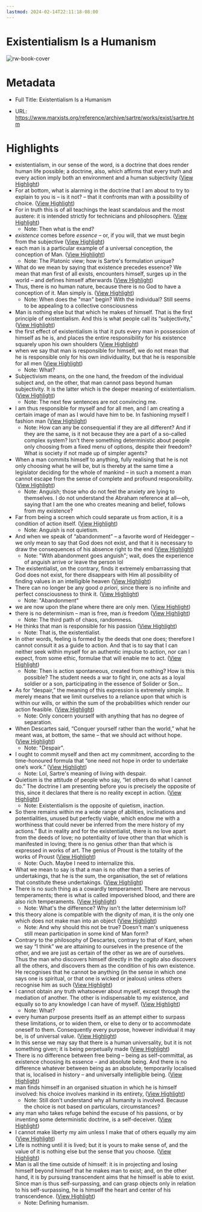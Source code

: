 ```yaml
---
lastmod: 2024-02-14T22:11:18-08:00
---
```

# Existentialism Is a Humanism

![rw-book-cover](https://readwise-assets.s3.amazonaws.com/static/images/article3.5c705a01b476.png)

# Metadata
- Full Title: Existentialism Is a Humanism

- URL: https://www.marxists.org/reference/archive/sartre/works/exist/sartre.htm

# Highlights
- existentialism, in our sense of the word, is a doctrine that does render human life possible; a doctrine, also, which affirms that every truth and every action imply both an environment and a human subjectivity ([View Highlight](https://read.readwise.io/read/01hp7gmbzs7arm7qrp8a2q2s4n))
- For at bottom, what is alarming in the doctrine that I am about to try to explain to you is – is it not? – that it confronts man with a possibility of choice. ([View Highlight](https://read.readwise.io/read/01hp8z6jvt4p2tghs67x26ffy0))
- For in truth this is of all teachings the least scandalous and the most austere: it is intended strictly for technicians and philosophers. ([View Highlight](https://read.readwise.io/read/01hp7gp9996qzvd0tr3cqsv1xa))
    - Note: Then what is the end?
- *existence* comes before *essence* – or, if you will, that we must begin from the subjective ([View Highlight](https://read.readwise.io/read/01hp9btn5rzvpc3avbbde762mf))
- each man is a particular example of a universal conception, the conception of Man. ([View Highlight](https://read.readwise.io/read/01hp9bxgpenq5wtz7ft6hczvyf))
    - Note: The Platonic view; how is Sartre's formulation unique?
- What do we mean by saying that existence precedes essence? We mean that man first of all exists, encounters himself, surges up in the world – and defines himself afterwards ([View Highlight](https://read.readwise.io/read/01hp9c123brqdmh5rq4vy2kzdg))
- Thus, there is no human nature, because there is no God to have a conception of it. Man simply is. ([View Highlight](https://read.readwise.io/read/01hp9c1cggq9xbrhnm0f1mhdnn))
    - Note: When does the "man" begin? With the individual? Still seems to be appealing to a collective consciousness
- Man is nothing else but that which he makes of himself. That is the first principle of existentialism. And this is what people call its “subjectivity,” ([View Highlight](https://read.readwise.io/read/01hp9c0rq79w41axbkkdh9cw2r))
- the first effect of existentialism is that it puts every man in possession of himself as he is, and places the entire responsibility for his existence squarely upon his own shoulders ([View Highlight](https://read.readwise.io/read/01hp9c65wgsa860m0cms70w6pd))
- when we say that man is responsible for himself, we do not mean that he is responsible only for his own individuality, but that he is responsible for all men ([View Highlight](https://read.readwise.io/read/01hp9c6df038vzvgyhycksj5n1))
    - Note: What?
- Subjectivism means, on the one hand, the freedom of the individual subject and, on the other, that man cannot pass beyond human subjectivity. It is the latter which is the deeper meaning of existentialism. ([View Highlight](https://read.readwise.io/read/01hp9c7fkw54tspycnstwgfd9v))
    - Note: The next few sentences are not convincing me.
- I am thus responsible for myself and for all men, and I am creating a certain image of man as I would have him to be. In fashioning myself I fashion man ([View Highlight](https://read.readwise.io/read/01hp9cgdxzpprr77tt9zq339cb))
    - Note: How can any be consequential if they are all different? And if they are the same, is it not because they are a part of a so-called complex system? Isn't there something deterministic about people only choosing from a fixed menu of options, despite their freedom? What is society if not made up of simpler agents?
- When a man commits himself to anything, fully realising that he is not only choosing what he will be, but is thereby at the same time a legislator deciding for the whole of mankind – in such a moment a man cannot escape from the sense of complete and profound responsibility. ([View Highlight](https://read.readwise.io/read/01hp9cqjew35d2dxnbf31t3a9p))
    - Note: Anguish; those who do not feel the anxiety are lying to themselves.
      I do not understand the Abraham reference at all—oh, saying that I am the one who creates meaning and belief, follows from my existence?
- Far from being a screen which could separate us from action, it is a condition of action itself. ([View Highlight](https://read.readwise.io/read/01hp9cymp5e5603c5zf0nfaf3a))
    - Note: Anguish is not quietism.
- And when we speak of “abandonment” – a favorite word of Heidegger – we only mean to say that God does not exist, and that it is necessary to draw the consequences of his absence right to the end ([View Highlight](https://read.readwise.io/read/01hpbwaqaptvn9fm64ffkj2js6))
    - Note: "With abandonment goes anguish"; wait, does the experience of anguish arrive or leave the person lol
- The existentialist, on the contrary, finds it extremely embarrassing that God does not exist, for there disappears with Him all possibility of finding values in an intelligible heaven ([View Highlight](https://read.readwise.io/read/01hp9d1hqvv0pzx47qhcb2tf8e))
- There can no longer be any good *a priori*, since there is no infinite and perfect consciousness to think it. ([View Highlight](https://read.readwise.io/read/01hp9d2ghrj3s78rptyc7dwvw6))
    - Note: "Abandonment"
- we are now upon the plane where there are only men. ([View Highlight](https://read.readwise.io/read/01hp9d2mnfpv2qzsm6rgj5p77b))
- there is no determinism – man is free, man *is* freedom ([View Highlight](https://read.readwise.io/read/01hp9d4g77vnmbgmjpwfdeamvk))
    - Note: The third path of chaos, randomness.
- He thinks that man is responsible for his passion ([View Highlight](https://read.readwise.io/read/01hpbjhx9be7ka1zr5891mmenn))
    - Note: That is, the existentialist.
- In other words, feeling is formed by the deeds that one does; therefore I cannot consult it as a guide to action. And that is to say that I can neither seek within myself for an authentic impulse to action, nor can I expect, from some ethic, formulae that will enable me to act. ([View Highlight](https://read.readwise.io/read/01hpbwcw795yt927pzbhqs57k8))
    - Note: Then is action spontaneous, created from nothing? How is this possible? The student needs a war to fight in, one acts as a loyal soldier or a son, participating in the essence of Solider or Son...
- As for “despair,” the meaning of this expression is extremely simple. It merely means that we limit ourselves to a reliance upon that which is within our wills, or within the sum of the probabilities which render our action feasible. ([View Highlight](https://read.readwise.io/read/01hpbws6z2wcb0fx6s4xp6mhep))
    - Note: Only concern yourself with anything that has no degree of separation.
- When Descartes said, “Conquer yourself rather than the world,” what he meant was, at bottom, the same – that we should act without hope. ([View Highlight](https://read.readwise.io/read/01hpbwst410pefqyegtspk58dv))
    - Note: "Despair".
- I ought to commit myself and then act my commitment, according to the time-honoured formula that “one need not hope in order to undertake one’s work.” ([View Highlight](https://read.readwise.io/read/01hpbwxmry7a4sdyj8dzeg5fxc))
    - Note: Lol, Sartre's meaning of living with despair.
- Quietism is the attitude of people who say, “let others do what I cannot do.” The doctrine I am presenting before you is precisely the opposite of this, since it declares that there is no reality except in action. ([View Highlight](https://read.readwise.io/read/01hpbwzewt414z882eyyb7ccr2))
    - Note: Existentialism is the opposite of quietism, inaction.
- So there remains within me a wide range of abilities, inclinations and potentialities, unused but perfectly viable, which endow me with a worthiness that could never be inferred from the mere history of my actions.” But in reality and for the existentialist, there is no love apart from the deeds of love; no potentiality of love other than that which is manifested in loving; there is no genius other than that which is expressed in works of art. The genius of Proust is the totality of the works of Proust ([View Highlight](https://read.readwise.io/read/01hpby9nybqfkak4rndewean93))
    - Note: Ouch. Maybe I need to internalize this.
- What we mean to say is that a man is no other than a series of undertakings, that he is the sum, the organisation, the set of relations that constitute these undertakings. ([View Highlight](https://read.readwise.io/read/01hpby8nwxrtnenz6v66aw1941))
- There is no such thing as a cowardly temperament. There are nervous temperaments; there is what is called impoverished blood, and there are also rich temperaments. ([View Highlight](https://read.readwise.io/read/01hpbycdf9w6b3kh26gca6qg5w))
    - Note: What's the difference? Why isn't the latter determinism lol?
- this theory alone is compatible with the dignity of man, it is the only one which does not make man into an object ([View Highlight](https://read.readwise.io/read/01hpbyhdwt9qvdjtr22zhx7yht))
    - Note: And why should this not be true? Doesn't man's uniqueness still mean participation in some kind of Man form?
- Contrary to the philosophy of Descartes, contrary to that of Kant, when we say “I think” we are attaining to ourselves in the presence of the other, and we are just as certain of the other as we are of ourselves. Thus the man who discovers himself directly in the *cogito* also discovers all the others, and discovers them as the condition of his own existence. He recognises that he cannot be anything (in the sense in which one says one is spiritual, or that one is wicked or jealous) unless others recognise him as such ([View Highlight](https://read.readwise.io/read/01hpbyp2y8x0wvxjk4asfm71wp))
- I cannot obtain any truth whatsoever about myself, except through the mediation of another. The other is indispensable to my existence, and equally so to any knowledge I can have of myself. ([View Highlight](https://read.readwise.io/read/01hpbyqf95kevqk8fba6hv2297))
    - Note: What?
- every human purpose presents itself as an attempt either to surpass these limitations, or to widen them, or else to deny or to accommodate oneself to them. Consequently every purpose, however individual it may be, is of universal value. ([View Highlight](https://read.readwise.io/read/01hpfjghg7rk7zjz326t1p9epd))
- In this sense we may say that there is a human universality, but it is not something given; it is being perpetually made ([View Highlight](https://read.readwise.io/read/01hpfjhb3f9hmynqz0e9dn654m))
- There is no difference between free being – being as self-committal, as existence choosing its essence – and absolute being. And there is no difference whatever between being as an absolute, temporarily localised that is, localised in history – and universally intelligible being. ([View Highlight](https://read.readwise.io/read/01hpbyy4tdcpcjmedyhe21vzpt))
- man finds himself in an organised situation in which he is himself involved: his choice involves mankind in its entirety, ([View Highlight](https://read.readwise.io/read/01hpbzaasxvbgrkm4kty43ab0q))
    - Note: Still don't understand why all humanity is involved. Because the choice is not based on particulars, circumstances?
- any man who takes refuge behind the excuse of his passions, or by inventing some deterministic doctrine, is a self-deceiver. ([View Highlight](https://read.readwise.io/read/01hpfjwnzsmcrnzdqzw2vb0jmd))
- I cannot make liberty my aim unless I make that of others equally my aim ([View Highlight](https://read.readwise.io/read/01hpfjvb4mqb5x7akqn6g5zc9g))
- Life is nothing until it is lived; but it is yours to make sense of, and the value of it is nothing else but the sense that you choose. ([View Highlight](https://read.readwise.io/read/01hpfk1k6n9sy2zfj5kkr3j1a7))
- Man is all the time outside of himself: it is in projecting and losing himself beyond himself that he makes man to exist; and, on the other hand, it is by pursuing transcendent aims that he himself is able to exist. Since man is thus self-surpassing, and can grasp objects only in relation to his self-surpassing, he is himself the heart and center of his transcendence. ([View Highlight](https://read.readwise.io/read/01hpfk43e5e5c6pddrkv9thk5h))
    - Note: Defining humanism.
